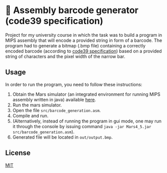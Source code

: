 # 📝 Assembly barcode generator (code39 specification)

Project for my university course in which the task was to build a program in MIPS assembly that will encode a provided string in form of a barcode. The program had to generate a bitmap (.bmp file) containing a correctly encoded barcode (according to [code39 specification](https://en.wikipedia.org/wiki/Code_39)) based on a provided string of characters and the pixel width of the narrow bar.

## Usage

In order to run the program, you need to follow these instructions:

1. Obtain the Mars simulator (an integrated environment for running MIPS assembly written in java) available [here](http://courses.missouristate.edu/kenvollmar/mars/download.htm).
2. Run the mars simulator.
3. Open the file `src/barcode_generation.asm`.
4. Compile and run.
5. (Alternatively, instead of running the program in gui mode, one may run it through the console by issuing command
   `java -jar Mars4_5.jar src/barcode_generation.asm`).
6. Generated file will be located in `out/output.bmp`.

## License

[MIT](https://en.wikipedia.org/wiki/MIT_License)
